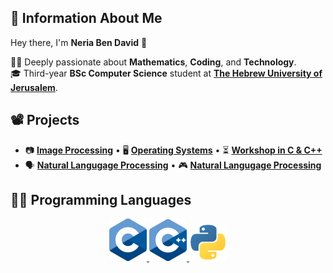 ## 🙇 Information About Me 

Hey there, I'm **Neria Ben David** 👋  


👨‍🔬 Deeply passionate about **Mathematics**, **Coding**, and **Technology**.   
🎓 Third-year **BSc Computer Science** student at **[The Hebrew University of Jerusalem](https://en.huji.ac.il/)**.
##

## 📽️ Projects  
-  📷 [**Image Processing**](https://github.com/neriabd/ImageProcessing)  • 🖥️ [**Operating Systems**](https://github.com/neriabd/OperatingSystems) • ⏳ [**Workshop in C & C++**](https://github.com/neriabd/Workshop-C-CPP)
-  🗣️ [**Natural Langugage Processing**](https://github.com/neriabd/Natural-Language-Processing) • 🎮 [**Natural Langugage Processing**](https://github.com/neriabd/Nand2Tetris)
##
## 👨‍💻 Programming Languages


<p align="center">
  <a href="https://en.wikipedia.org/wiki/C_(programming_language)" style="display: inline;">
    <img src="logos/c.png" alt="C Icon">
  </a>
  <a href="https://en.wikipedia.org/wiki/C%2B%2B" style="display: inline;">
    <img src="logos/cpp.png" alt="CPP Icon">
  </a>
  <a href="https://www.python.org" style="display: inline;">
    <img src="logos/python.png" alt="Python Icon">
  </a>
</p>

<!--
**neriabd/neriabd** is a ✨ _special_ ✨ repository because its `README.md` (this file) appears on your GitHub profile.

Here are some ideas to get you started:

- 🔭 I’m currently working on ...
- 🌱 I’m currently learning ...
- 👯 I’m looking to collaborate on ...
- 🤔 I’m looking for help with ...
- 💬 Ask me about ...
- 📫 How to reach me: ...
- 😄 Pronouns: ...
- ⚡ Fun fact: ...

[![C Icon](logos/c.png)](https://en.wikipedia.org/wiki/C_(programming_language))
[![CPP Icon](logos/cpp.png)](https://en.wikipedia.org/wiki/C%2B%2B)
[![Python Icon](logos/python.png)](https://www.python.org)
-->
